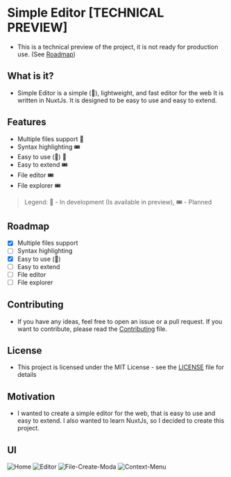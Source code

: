 # Simple Editor [TECHNICAL PREVIEW]
 - This is a technical preview of the project, it is not ready for production use. (See [Roadmap](#roadmap))

## What is it?
 - Simple Editor is a simple (🤣), lightweight, and fast editor for the web It is written in NuxtJs. It is designed to be easy to use and easy to extend.

## Features
 - Multiple files support 🧪
 - Syntax highlighting 🎟️
 - Easy to use (🤣) 🧪
 - Easy to extend 🎟️
 - File editor 🎟️
 - File explorer 🎟️
> Legend: 🧪 - In development (Is available in preview), 🎟️ - Planned

## Roadmap
 - [x] Multiple files support
 - [ ] Syntax highlighting
 - [x] Easy to use (🤣)
 - [ ] Easy to extend
 - [ ] File editor
 - [ ] File explorer

## Contributing
 - If you have any ideas, feel free to open an issue or a pull request. If you want to contribute, please read the [Contributing](CONTRIBUTING.md) file.

## License
 - This project is licensed under the MIT License - see the [LICENSE](LICENSE) file for details

## Motivation
- I wanted to create a simple editor for the web, that is easy to use and easy to extend. I also wanted to learn NuxtJs, so I decided to create this project.

## UI
 ![Home](https://i.imgur.com/etAgrQz.png)
 ![Editor](https://i.imgur.com/viaBtCA.png)
 ![File-Create-Moda](https://i.imgur.com/TcQvbvS.png)
 ![Context-Menu](https://i.imgur.com/G4bhoNG.png)